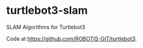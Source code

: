 # turtlebot3-slam
SLAM Algorithms for Turtlebot3

Code at https://github.com/ROBOTIS-GIT/turtlebot3.
